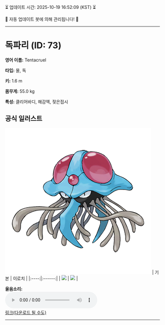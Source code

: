 
⏳ 업데이트 시간: 2025-10-19 16:52:09 (KST) ⏳

🤖 자동 업데이트 봇에 의해 관리됩니다! 🤖

---

# 독파리 (ID: 73)
**영어 이름:** Tentacruel

**타입:** 물, 독

**키:** 1.6 m

**몸무게:** 55.0 kg

**특성:** 클리어바디, 해감액, 젖은접시

## 공식 일러스트
![](https://raw.githubusercontent.com/PokeAPI/sprites/master/sprites/pokemon/other/official-artwork/73.png)
| 기본 | 이로치 |
|:----:|:------:|
| <img src="http://play.pokemonshowdown.com/sprites/ani/tentacruel.gif" width="200"> | <img src="http://play.pokemonshowdown.com/sprites/ani-shiny/tentacruel.gif" width="200"> |

**울음소리:**<br><audio controls src="https://raw.githubusercontent.com/PokeAPI/cries/main/cries/pokemon/latest/73.ogg"></audio><br> [링크(다운로드 될 수도)](https://raw.githubusercontent.com/PokeAPI/cries/main/cries/pokemon/latest/73.ogg)


---

